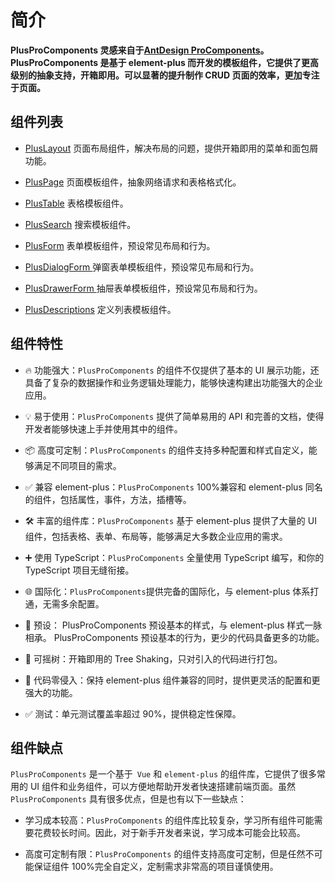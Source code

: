 # 简介

**PlusProComponents 灵感来自于[AntDesign ProComponents](https://procomponents.ant.design/)。PlusProComponents 是基于 element-plus 而开发的模板组件，它提供了更高级别的抽象支持，开箱即用。可以显著的提升制作 CRUD 页面的效率，更加专注于页面。**

## 组件列表

- [PlusLayout](/components/layout.html) 页面布局组件，解决布局的问题，提供开箱即用的菜单和面包屑功能。

- [PlusPage](/components/page.html) 页面模板组件，抽象网络请求和表格格式化。

- [PlusTable](/components/table.html) 表格模板组件。

- [PlusSearch](/components/search.html) 搜索模板组件。

- [PlusForm](/components/form.html) 表单模板组件，预设常见布局和行为。

- [PlusDialogForm ](/components/dialog-form.html) 弹窗表单模板组件，预设常见布局和行为。

- [PlusDrawerForm ](/components/drawer-form.html) 抽屉表单模板组件，预设常见布局和行为。

- [PlusDescriptions](/components/description.html) 定义列表模板组件。

## 组件特性

- 🔥 功能强大：`PlusProComponents` 的组件不仅提供了基本的 UI 展示功能，还具备了复杂的数据操作和业务逻辑处理能力，能够快速构建出功能强大的企业应用。

- 💡 易于使用：`PlusProComponents` 提供了简单易用的 API 和完善的文档，使得开发者能够快速上手并使用其中的组件。

- 📦 高度可定制：`PlusProComponents` 的组件支持多种配置和样式自定义，能够满足不同项目的需求。

- ✅ 兼容 element-plus：`PlusProComponents` 100%兼容和 element-plus 同名的组件，包括属性，事件，方法，插槽等。

- 🛠️ 丰富的组件库：`PlusProComponents` 基于 element-plus 提供了大量的 UI 组件，包括表格、表单、布局等，能够满足大多数企业应用的需求。

- ➕ 使用 TypeScript：`PlusProComponents` 全量使用 TypeScript 编写，和你的 TypeScript 项目无缝衔接。

- 🌐 国际化：`PlusProComponents`提供完备的国际化，与 element-plus 体系打通，无需多余配置。

- 🐋 预设： PlusProComponents 预设基本的样式，与 element-plus 样式一脉相承。 PlusProComponents 预设基本的行为，更少的代码具备更多的功能。
- 🎄 可摇树：开箱即用的 Tree Shaking，只对引入的代码进行打包。

- 🍭 代码零侵入：保持 element-plus 组件兼容的同时，提供更灵活的配置和更强大的功能。

- ✅ 测试：单元测试覆盖率超过 90%，提供稳定性保障。

<!-- - 💻 SSR：支持服务器端渲染，支持 Nuxt 3。 -->

## 组件缺点

`PlusProComponents` 是一个基于` Vue` 和 `element-plus` 的组件库，它提供了很多常用的 UI 组件和业务组件，可以方便地帮助开发者快速搭建前端页面。虽然 `PlusProComponents` 具有很多优点，但是也有以下一些缺点：

- 学习成本较高：`PlusProComponents` 的组件库比较复杂，学习所有组件可能需要花费较长时间。因此，对于新手开发者来说，学习成本可能会比较高。

- 高度可定制有限：`PlusProComponents` 的组件支持高度可定制，但是任然不可能保证组件 100%完全自定义，定制需求非常高的项目谨慎使用。
